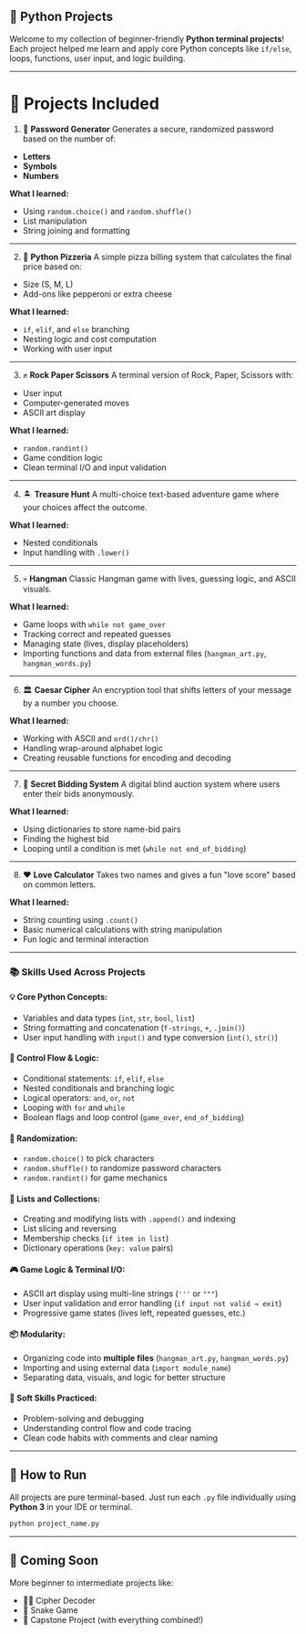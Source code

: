 ## 🐍 Python Projects

Welcome to my collection of beginner-friendly **Python terminal projects**!
Each project helped me learn and apply core Python concepts like `if/else`, loops, functions, user input, and logic building.

---

# 📁 Projects Included

1. 🔐 **Password Generator**
   Generates a secure, randomized password based on the number of:

* **Letters**
* **Symbols**
* **Numbers**

**What I learned:**

* Using `random.choice()` and `random.shuffle()`
* List manipulation
* String joining and formatting

---

2. 🍕 **Python Pizzeria**
   A simple pizza billing system that calculates the final price based on:

* Size (S, M, L)
* Add-ons like pepperoni or extra cheese

**What I learned:**

* `if`, `elif`, and `else` branching
* Nesting logic and cost computation
* Working with user input

---

3. ✊ **Rock Paper Scissors**
   A terminal version of Rock, Paper, Scissors with:

* User input
* Computer-generated moves
* ASCII art display

**What I learned:**

* `random.randint()`
* Game condition logic
* Clean terminal I/O and input validation

---

4. 🏝️ **Treasure Hunt**
   A multi-choice text-based adventure game where your choices affect the outcome.

**What I learned:**

* Nested conditionals
* Input handling with `.lower()`

---

5. 💀 **Hangman**
   Classic Hangman game with lives, guessing logic, and ASCII visuals.

**What I learned:**

* Game loops with `while not game_over`
* Tracking correct and repeated guesses
* Managing state (lives, display placeholders)
* Importing functions and data from external files (`hangman_art.py`, `hangman_words.py`)

---

6. 🏛️ **Caesar Cipher**
   An encryption tool that shifts letters of your message by a number you choose.

**What I learned:**

* Working with ASCII and `ord()/chr()`
* Handling wrap-around alphabet logic
* Creating reusable functions for encoding and decoding

---

7. 🧾 **Secret Bidding System**
   A digital blind auction system where users enter their bids anonymously.

**What I learned:**

* Using dictionaries to store name-bid pairs
* Finding the highest bid
* Looping until a condition is met (`while not end_of_bidding`)

---

8. ❤️ **Love Calculator**
   Takes two names and gives a fun "love score" based on common letters.

**What I learned:**

* String counting using `.count()`
* Basic numerical calculations with string manipulation
* Fun logic and terminal interaction

---

### 📚 Skills Used Across Projects

#### 💡 Core Python Concepts:

* Variables and data types (`int`, `str`, `bool`, `list`)
* String formatting and concatenation (`f-strings`, `+`, `.join()`)
* User input handling with `input()` and type conversion (`int()`, `str()`)

#### 🔁 Control Flow & Logic:

* Conditional statements: `if`, `elif`, `else`
* Nested conditionals and branching logic
* Logical operators: `and`, `or`, `not`
* Looping with `for` and `while`
* Boolean flags and loop control (`game_over`, `end_of_bidding`)

#### 🔀 Randomization:

* `random.choice()` to pick characters
* `random.shuffle()` to randomize password characters
* `random.randint()` for game mechanics

#### 🧩 Lists and Collections:

* Creating and modifying lists with `.append()` and indexing
* List slicing and reversing
* Membership checks (`if item in list`)
* Dictionary operations (`key: value` pairs)

#### 🎮 Game Logic & Terminal I/O:

* ASCII art display using multi-line strings (`'''` or `"""`)
* User input validation and error handling (`if input not valid → exit`)
* Progressive game states (lives left, repeated guesses, etc.)

#### 📦 Modularity:

* Organizing code into **multiple files** (`hangman_art.py`, `hangman_words.py`)
* Importing and using external data (`import module_name`)
* Separating data, visuals, and logic for better structure

#### 🧠 Soft Skills Practiced:

* Problem-solving and debugging
* Understanding control flow and code tracing
* Clean code habits with comments and clear naming

---

## 💬 How to Run

All projects are pure terminal-based.
Just run each `.py` file individually using **Python 3** in your IDE or terminal.

```bash
python project_name.py
```

---

## 🔧 Coming Soon

More beginner to intermediate projects like:

* 🕵️‍♂️ Cipher Decoder
* 🐍 Snake Game
* 🧠 Capstone Project (with everything combined!)


